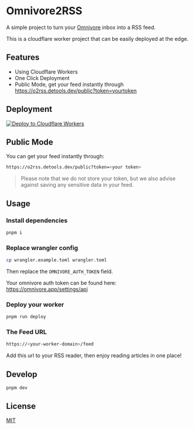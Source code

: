 # Omnivore2RSS

A simple project to turn your [Omnivore](https://omnivore.app/) inbox into a RSS feed.

This is a cloudflare worker project that can be easily deployed at the edge.

## Features
- Using Cloudflare Workers
- One Click Deployment
- Public Mode, get your feed instantly through <https://o2rss.detools.dev/public?token=yourtoken>

## Deployment

[![Deploy to Cloudflare Workers](https://deploy.workers.cloudflare.com/button)](https://deploy.workers.cloudflare.com/?url=https://github.com/savokiss/omnivore2rss)

## Public Mode

You can get your feed instantly through:

```bash
https://o2rss.detools.dev/public?token=<your token>
```

> Please note that we do not store your token, but we also advise against saving any sensitive data in your feed.


## Usage
### Install dependencies

```bash
pnpm i
```

### Replace wrangler config

```bash
cp wrangler.example.toml wrangler.toml
```

Then replace the `OMNIVORE_AUTH_TOKEN` field.

Your omnivore auth token can be found here: <https://omnivore.app/settings/api>

### Deploy your worker

```bash
pnpm run deploy
```

### The Feed URL

```bash
https://<your-worker-domain>/feed
```

Add this url to your RSS reader, then enjoy reading articles in one place!

## Develop
```
pnpm dev
```

## License

[MIT](https://choosealicense.com/licenses/mit/)
